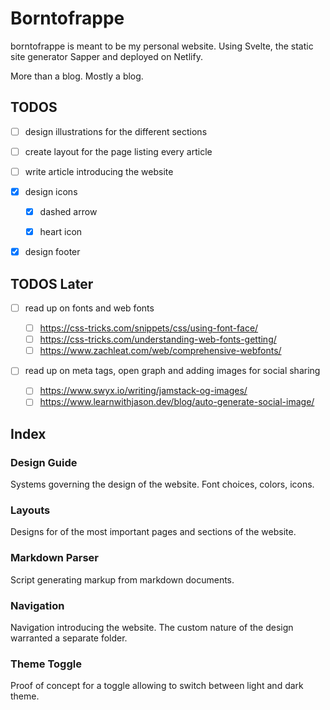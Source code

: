 # Borntofrappe

borntofrappe is meant to be my personal website. Using Svelte, the static site generator Sapper and deployed on Netlify.

More than a blog. Mostly a blog.

## TODOS

- [ ] design illustrations for the different sections

- [ ] create layout for the page listing every article

- [ ] write article introducing the website

- [x] design icons

  - [x] dashed arrow

  - [x] heart icon

- [x] design footer

## TODOS Later

- [ ] read up on fonts and web fonts

  - [ ] https://css-tricks.com/snippets/css/using-font-face/
  - [ ] https://css-tricks.com/understanding-web-fonts-getting/
  - [ ] https://www.zachleat.com/web/comprehensive-webfonts/

- [ ] read up on meta tags, open graph and adding images for social sharing

  - [ ] https://www.swyx.io/writing/jamstack-og-images/
  - [ ] https://www.learnwithjason.dev/blog/auto-generate-social-image/

## Index

### Design Guide

Systems governing the design of the website. Font choices, colors, icons.

### Layouts

Designs for of the most important pages and sections of the website.

### Markdown Parser

Script generating markup from markdown documents.

### Navigation

Navigation introducing the website. The custom nature of the design warranted a separate folder.

### Theme Toggle

Proof of concept for a toggle allowing to switch between light and dark theme.
